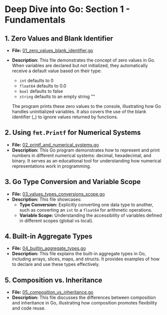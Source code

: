 # **Deep Dive into Go: Section 1 - Fundamentals**

## **1. Zero Values and Blank Identifier**
- **File:** [01_zero_values_blank_identifier.go](fundamentals/01_zero_values_blank_identifier.go)  
- **Description:** This file demonstrates the concept of zero values in Go. When variables are declared but not initialized, they automatically receive a default value based on their type:
  - `int` defaults to 0
  - `float64` defaults to 0.0
  - `bool` defaults to false
  - `string` defaults to an empty string ""
  
  The program prints these zero values to the console, illustrating how Go handles uninitialized variables. It also covers the use of the blank identifier (_) to ignore values returned by functions.

## **2. Using `fmt.Printf` for Numerical Systems**
- **File:** [02_printf_and_numerical_systems.go](fundamentals/02_printf_and_numerical_systems.go)  
- **Description:** This Go program demonstrates how to represent and print numbers in different numerical systems: decimal, hexadecimal, and binary. It serves as an educational tool for understanding how numerical representations work in programming.

## **3. Go Type Conversion and Variable Scope**
- **File:** [03_values_types_conversions_scope.go](fundamentals/03_values_types_conversions_scope.go)  
- **Description:** This file showcases:
  - **Type Conversion:** Explicitly converting one data type to another, such as converting an `int` to a `float64` for arithmetic operations.
  - **Variable Scope:** Understanding the accessibility of variables defined in different scopes (global vs local).

## **4. Built-in Aggregate Types**
- **File:** [04_builtin_aggregate_types.go](fundamentals/04_builtin_aggregate_types.go)  
- **Description:** This file explains the built-in aggregate types in Go, including arrays, slices, maps, and structs. It provides examples of how to declare and use these types effectively.

## **5. Composition vs. Inheritance**
- **File:** [05_composition_vs_inheritance.go](fundamentals/05_composition_vs_inheritance.go)  
- **Description:** This file discusses the differences between composition and inheritance in Go, illustrating how composition promotes flexibility and code reuse.